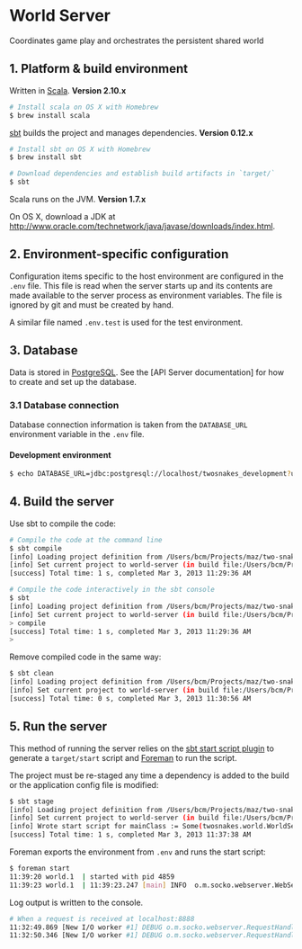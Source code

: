 # World Server

Coordinates game play and orchestrates the persistent shared world

## 1. Platform & build environment

Written in [Scala](http://www.scala-lang.org/). **Version 2.10.x**

```sh
# Install scala on OS X with Homebrew
$ brew install scala
```

[sbt](http://www.scala-sbt.org/) builds the project and manages dependencies. **Version 0.12.x**

```sh
# Install sbt on OS X with Homebrew
$ brew install sbt

# Download dependencies and establish build artifacts in `target/`
$ sbt
```

Scala runs on the JVM. **Version 1.7.x**

On OS X, download a JDK at http://www.oracle.com/technetwork/java/javase/downloads/index.html.

## 2. Environment-specific configuration

Configuration items specific to the host environment are configured in the `.env` file. This file is read when the server starts up and its contents are made available to the server process as environment variables. The file is ignored by git and must be created by hand.

A similar file named `.env.test` is used for the test environment.

## 3. Database

Data is stored in [PostgreSQL](http://www.postgresql.org/). See the [API Server documentation] for how to create and set up the database.

### 3.1 Database connection

Database connection information is taken from the `DATABASE_URL` environment variable in the `.env` file.

#### Development environment

```sh
$ echo DATABASE_URL=jdbc:postgresql://localhost/twosnakes_development?user=twosnakes&password=twosnakes >> .env
```

## 4. Build the server

Use sbt to compile the code:

```sh
# Compile the code at the command line
$ sbt compile
[info] Loading project definition from /Users/bcm/Projects/maz/two-snakes/world-server/project
[info] Set current project to world-server (in build file:/Users/bcm/Projects/maz/two-snakes/world-server/)
[success] Total time: 1 s, completed Mar 3, 2013 11:29:36 AM

# Compile the code interactively in the sbt console
$ sbt
[info] Loading project definition from /Users/bcm/Projects/maz/two-snakes/world-server/project
[info] Set current project to world-server (in build file:/Users/bcm/Projects/maz/two-snakes/world-server/)
> compile
[success] Total time: 1 s, completed Mar 3, 2013 11:29:36 AM
> 
```

Remove compiled code in the same way:

```sh
$ sbt clean
[info] Loading project definition from /Users/bcm/Projects/maz/two-snakes/world-server/project
[info] Set current project to world-server (in build file:/Users/bcm/Projects/maz/two-snakes/world-server/)
[success] Total time: 0 s, completed Mar 3, 2013 11:30:56 AM
```

## 5. Run the server

This method of running the server relies on the [sbt start script plugin](https://github.com/sbt/sbt-start-script) to generate a `target/start` script and [Foreman](https://github.com/ddollar/foreman) to run the script.

The project must be re-staged any time a dependency is added to the build or the application config file is modified:

```sh
$ sbt stage
[info] Loading project definition from /Users/bcm/Projects/maz/two-snakes/world-server/project
[info] Set current project to world-server (in build file:/Users/bcm/Projects/maz/two-snakes/world-server/)
[info] Wrote start script for mainClass := Some(twosnakes.world.WorldServer) to /Users/bcm/Projects/maz/two-snakes/world-server/target/start
[success] Total time: 1 s, completed Mar 3, 2013 11:37:38 AM
```

Foreman exports the environment from `.env` and runs the start script:

```sh
$ foreman start
11:39:20 world.1  | started with pid 4859
11:39:23 world.1  | 11:39:23.247 [main] INFO  o.m.socko.webserver.WebServer - Socko server '[WebServer, localhost, 8888]' started on {}:{}
```

Log output is written to the console.

```sh
# When a request is received at localhost:8888
11:32:49.869 [New I/O worker #1] DEBUG o.m.socko.webserver.RequestHandler - HTTP EndPoint(GET,localhost:8888,/) CHANNEL=731770033 
11:32:50.346 [New I/O worker #1] DEBUG o.m.socko.webserver.RequestHandler - HTTP EndPoint(GET,localhost:8888,/favicon.ico) CHANNEL=731770033
```
